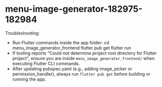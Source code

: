 # menu-image-generator-182975-182984

Troubleshooting:
- Run Flutter commands inside the app folder:
  cd menu_image_generator_frontend
  flutter pub get
  flutter run
- If tooling reports "Could not determine project root directory for Flutter project", ensure you are inside `menu_image_generator_frontend/` when executing Flutter CLI commands.
- After updating pubspec.yaml (e.g., adding image_picker or permission_handler), always run `flutter pub get` before building or running the app.
